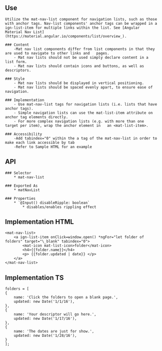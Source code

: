 ## Use
    Utilize the mat-nav-list component for navigation lists, such as those with anchor tags. Nav-list components' anchor tags can be wrapped in a ign-list-item for multiple links within the list. See [Angular Material Nav List](https://material.angular.io/components/list/overview_).

    ### Content
        -Mat nav list components differ from list components in that they are used to navigate to other links and   pages.
        - Mat nav lists should not be used simply declare content in a list form.
        - Mat nav lists should contain icons and buttons, as well as descriptors.

    ### Style
        - Mat nav lists should be displayed in vertical positioning.
        - Mat nav lists should be spaced evenly apart, to ensure ease of navigation.

    ### Implementation
        - Use mat-nav-list tags for navigation lists (i.e. lists that have anchor tags).
        - Simple navigation lists can use the mat-list-item attribute on anchor tag elements directly.
        - For more complex navigation lists (e.g. with more than one target per item), wrap the anchor element in   an <mat-list-item>.

    ### Accessibility
        -Add tabindex="0" within the a tag of the mat-nav-list in order to make each link accessible by tab
        -Refer to Sample HTML for an example

## API
    ### Selector
        * mat-nav-list
    
    ### Exported As 
        * matNavList
        
    ### Properties
        * `@Input() disableRipple: boolean`
            * disables/enables rippling effect

## Implementation HTML
    <mat-nav-list>
        <a ign-list-item onClick=window.open() *ngFor="let folder of folders" target="\_blank" tabindex="0">
            <mat-icon mat-list-icon>folder</mat-icon>
            <h4>{{folder.name}}</h4>
            <p> {{folder.updated | date}} </p>
        </a>
    </mat-nav-list>

## Implementation TS
    folders = [
    {
        name: 'Click the folders to open a blank page.',
        updated: new Date('1/1/16'),
    },
    {
        name: 'Your descriptor will go here.',
        updated: new Date('1/17/16'),
    },
    {
        name: 'The dates are just for show.',
        updated: new Date('1/28/16'),
    }
    ];
